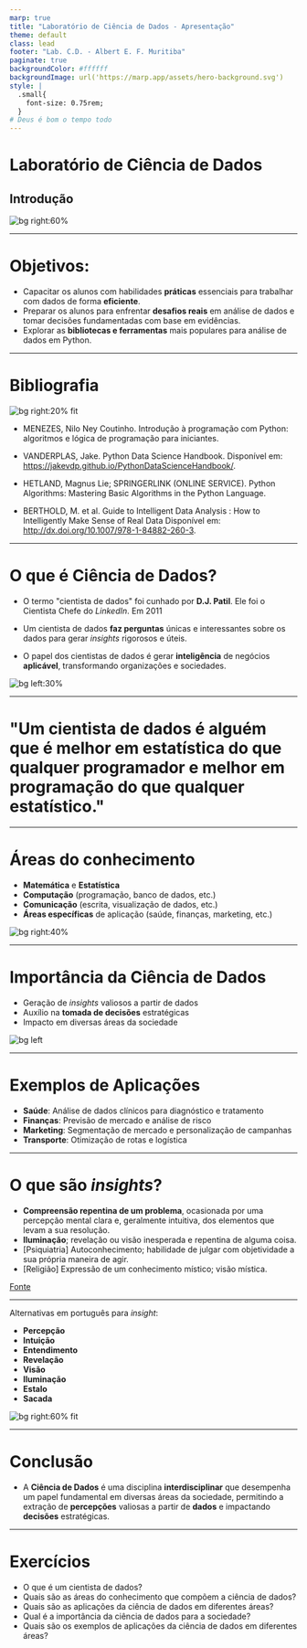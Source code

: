 ```yaml
---
marp: true
title: "Laboratório de Ciência de Dados - Apresentação"
theme: default
class: lead
footer: "Lab. C.D. - Albert E. F. Muritiba"
paginate: true
backgroundColor: #ffffff
backgroundImage: url('https://marp.app/assets/hero-background.svg')
style: |
  .small{
    font-size: 0.75rem;
  }
# Deus é bom o tempo todo
---
```


# Laboratório de Ciência de Dados
## Introdução

![bg right:60%](images/dc5.jpeg)

---

# Objetivos:

- Capacitar os alunos com habilidades **práticas** essenciais para trabalhar com dados de forma **eficiente**.
- Preparar os alunos para enfrentar **desafios reais** em análise de dados e tomar decisões fundamentadas com base em evidências.
- Explorar as **bibliotecas e ferramentas** mais populares para análise de dados em Python.


---

# Bibliografia

![bg right:20% fit](images/PDSH-cover.png)
  - MENEZES, Nilo Ney Coutinho. Introdução à programação com Python: algoritmos e lógica de programação para iniciantes.
  
  - VANDERPLAS, Jake. Python Data Science Handbook. Disponível em: https://jakevdp.github.io/PythonDataScienceHandbook/.
   
  - HETLAND, Magnus Lie; SPRINGERLINK (ONLINE SERVICE). Python Algorithms: Mastering Basic Algorithms in the Python Language. 
  
  - BERTHOLD, M. et al. Guide to Intelligent Data Analysis : How to Intelligently Make Sense of Real Data  Disponível em: http://dx.doi.org/10.1007/978-1-84882-260-3. 

---

# O que é Ciência de Dados?

- O termo "cientista de dados" foi cunhado por **D.J. Patil**. Ele foi o Cientista Chefe do *LinkedIn*. Em 2011

- Um cientista de dados **faz perguntas** únicas e interessantes sobre os dados para gerar *insights* rigorosos e úteis.


- O papel dos cientistas de dados é gerar **inteligência** de negócios **aplicável**, transformando organizações e sociedades.


![bg left:30%](images/dc6.jpeg)

---
<!-- backgroundImage: "" -->
<!-- _backgroundColor: #222 -->
<!-- _color: white -->

 # "Um cientista de dados é alguém que é melhor em **estatística** do que qualquer programador e melhor em **programação** do que qualquer estatístico."

---

# Áreas do conhecimento

- **Matemática** e **Estatística**
- **Computação** (programação, banco de dados, etc.)
- **Comunicação** (escrita, visualização de dados, etc.)
- **Áreas específicas** de aplicação (saúde, finanças, marketing, etc.)

![bg right:40%](images/dc1.jpeg)

---

# Importância da Ciência de Dados

- Geração de *insights* valiosos a partir de dados
- Auxílio na **tomada de decisões** estratégicas
- Impacto em diversas áreas da sociedade

![bg left](images/dc4.jpeg)

---

# Exemplos de Aplicações

- **Saúde**: Análise de dados clínicos para diagnóstico e tratamento
- **Finanças**: Previsão de mercado e análise de risco
- **Marketing**: Segmentação de mercado e personalização de campanhas
- **Transporte**: Otimização de rotas e logística

---

# O que são *insights*?

- **Compreensão repentina de um problema**, ocasionada por uma percepção mental clara e, geralmente intuitiva, dos elementos que levam a sua resolução.
- **Iluminação**; revelação ou visão inesperada e repentina de alguma coisa.
- [Psiquiatria] Autoconhecimento; habilidade de julgar com objetividade a sua própria maneira de agir.
- [Religião] Expressão de um conhecimento místico; visão mística.

[Fonte](https://www.dicio.com.br/insight/)


---

Alternativas em português para *insight*:
- **Percepção**
- **Intuição**
- **Entendimento**
- **Revelação**
- **Visão**
- **Iluminação**
- **Estalo**
- **Sacada**

![bg right:60% fit](https://s1.static.brasilescola.uol.com.br/be/conteudo/images/2-bandeira-do-brasil.jpg)

---

# Conclusão

- A **Ciência de Dados** é uma disciplina **interdisciplinar** que desempenha um papel fundamental em diversas áreas da sociedade, permitindo a extração de **percepções** valiosas a partir de **dados** e impactando **decisões** estratégicas.

---

# Exercícios

- O que é um cientista de dados?
- Quais são as áreas do conhecimento que compõem a ciência de dados?
- Quais são as aplicações da ciência de dados em diferentes áreas?
- Qual é a importância da ciência de dados para a sociedade?
- Quais são os exemplos de aplicações da ciência de dados em diferentes áreas?
